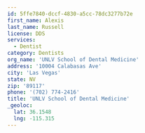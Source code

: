 ```yaml
---
id: 5ffe7840-dccf-4830-a5cc-78dc3277b72e
first_name: Alexis
last_name: Russell
license: DDS
services:
  - Dentist
category: Dentists
org_name: 'UNLV School of Dental Medicine'
address: '10004 Calabasas Ave'
city: 'Las Vegas'
state: NV
zip: '89117'
phone: '(702) 774-2416'
title: 'UNLV School of Dental Medicine'
_geoloc:
  lat: 36.1548
  lng: -115.315
---
```

